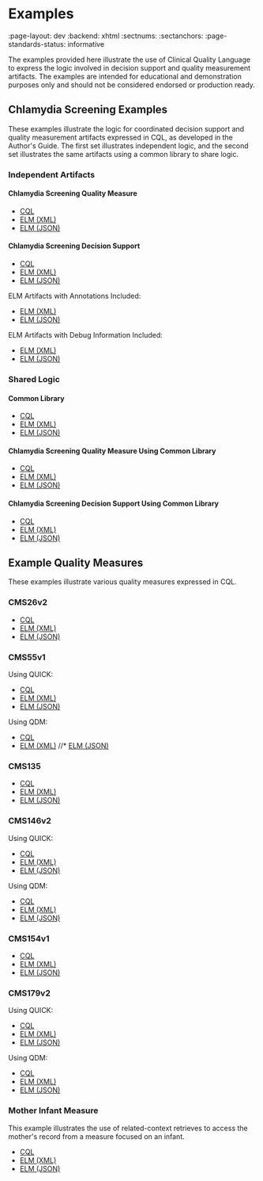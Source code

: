 # Examples
:page-layout: dev
:backend: xhtml
:sectnums:
:sectanchors:
:page-standards-status: informative
  
The examples provided here illustrate the use of Clinical Quality Language to express the logic involved in decision support and quality measurement artifacts. The examples are intended for educational and demonstration purposes only and should not be considered endorsed or production ready.

## Chlamydia Screening Examples

These examples illustrate the logic for coordinated decision support and quality measurement artifacts expressed in CQL, as developed in the Author's Guide. The first set illustrates independent logic, and the second set illustrates the same artifacts using a common library to share logic.

### Independent Artifacts

#### Chlamydia Screening Quality Measure

* [CQL](examples\ChlamydiaScreening_CQM.cql)
* [ELM (XML)](examples\ChlamydiaScreening_CQM.xml)
* [ELM (JSON)](examples\ChlamydiaScreening_CQM.json)

#### Chlamydia Screening Decision Support

* [CQL](examples\ChlamydiaScreening_CDS.cql)
* [ELM (XML)](examples\ChlamydiaScreening_CDS.xml)
* [ELM (JSON)](examples\ChlamydiaScreening_CDS.json)

ELM Artifacts with Annotations Included:
  
* [ELM (XML)](examples\ChlamydiaScreening_CDS_Annotated.xml)
* [ELM (JSON)](examples\ChlamydiaScreening_CDS_Annotated.json)

ELM Artifacts with Debug Information Included:

* [ELM (XML)](examples\ChlamydiaScreening_CDS_Debug.xml)
* [ELM (JSON)](examples\ChlamydiaScreening_CDS_Debug.json)

### Shared Logic

#### Common Library

* [CQL](examples\ChlamydiaScreening_Common.cql)
* [ELM (XML)](examples\ChlamydiaScreening_Common.xml)
* [ELM (JSON)](examples\ChlamydiaScreening_Common.json)

#### Chlamydia Screening Quality Measure Using Common Library

* [CQL](examples\ChlamydiaScreening_CQM_UsingCommon.cql)
* [ELM (XML)](examples\ChlamydiaScreening_CQM_UsingCommon.xml)
* [ELM (JSON)](examples\ChlamydiaScreening_CQM_UsingCommon.json)

#### Chlamydia Screening Decision Support Using Common Library

* [CQL](examples\ChlamydiaScreening_CDS_UsingCommon.cql)
* [ELM (XML)](examples\ChlamydiaScreening_CDS_UsingCommon.xml)
* [ELM (JSON)](examples\ChlamydiaScreening_CDS_UsingCommon.json)

## Example Quality Measures

These examples illustrate various quality measures expressed in CQL.

### CMS26v2

* [CQL](examples\CMS26v2_CQM.cql)
* [ELM (XML)](examples\CMS26v2_CQM.xml)
* [ELM (JSON)](examples\CMS26v2_CQM.json)

### CMS55v1

Using QUICK:
  
* [CQL](examples\CMS55v1_NQF0495.cql)
* [ELM (XML)](examples\CMS55v1_NQF0495.xml)
* [ELM (JSON)](examples\CMS55v1_NQF0495.json)

Using QDM:
  
* [CQL](examples\CMS55v1_QDM.cql)
* [ELM (XML)](examples\CMS55v1_QDM.xml)
//* [ELM (JSON)](examples\CMS55v1_QDM.json)

### CMS135

* [CQL](examples\CMS135_QDM.cql)
* [ELM (XML)](examples\CMS135_QDM.xml)
* [ELM (JSON)](examples\CMS135_QDM.json)

### CMS146v2

Using QUICK:
  
* [CQL](examples\CMS146v2_CQM.cql)
* [ELM (XML)](examples\CMS146v2_CQM.xml)
* [ELM (JSON)](examples\CMS146v2_CQM.json)

Using QDM:
  
* [CQL](examples\CMS146v2_QDM.cql)
* [ELM (XML)](examples\CMS146v2_QDM.xml)
* [ELM (JSON)](examples\CMS146v2_QDM.json)

### CMS154v1

* [CQL](examples\CMS154v1_NQF0069.cql)
* [ELM (XML)](examples\CMS154v1_NQF0069.xml)
* [ELM (JSON)](examples\CMS154v1_NQF0069.json)

### CMS179v2

Using QUICK:

* [CQL](examples\CMS179v2_CQM.cql)
* [ELM (XML)](examples\CMS179v2_CQM.xml)
* [ELM (JSON)](examples\CMS179v2_CQM.json)
  
Using QDM:
  
* [CQL](examples\CMS179v2_QDM.cql)
* [ELM (XML)](examples\CMS179v2_QDM.xml)
* [ELM (JSON)](examples\CMS179v2_QDM.json)
  
### Mother Infant Measure

This example illustrates the use of related-context retrieves to access the
mother's record from a measure focused on an infant.

* [CQL](examples\Example.RelatedContextRetrieve-0.1.0.cql)
* [ELM (XML)](examples\Example.RelatedContextRetrieve-0.1.0.xml)
* [ELM (JSON)](examples\Example.RelatedContextRetrieve-0.1.0.json)
